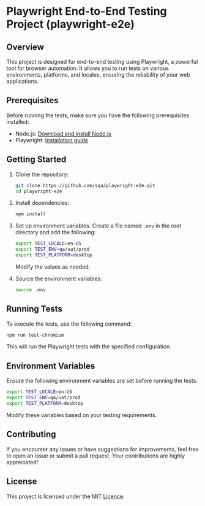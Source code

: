 # Playwright End-to-End Testing Project (playwright-e2e)

## Overview

This project is designed for end-to-end testing using Playwright, a powerful tool for browser automation. It allows you to run tests on various environments, platforms, and locales, ensuring the reliability of your web applications.

## Prerequisites

Before running the tests, make sure you have the following prerequisites installed:

- Node.js: [Download and install Node.js](https://nodejs.org/)
- Playwright: [Installation guide](https://playwright.dev/docs/intro#installation)

## Getting Started

1. Clone the repository:

    ```bash
    git clone https://github.com/sqa/playwright-e2e.git
    cd playwright-e2e
    ```

2. Install dependencies:

    ```bash
    npm install
    ```

3. Set up environment variables. Create a file named `.env` in the root directory and add the following:

    ```bash
    export TEST_LOCALE=en-US
    export TEST_ENV=qa/uat/prod
    export TEST_PLATFORM=desktop
    ```

    Modify the values as needed.

4. Source the environment variables:

    ```bash
    source .env
    ```

## Running Tests

To execute the tests, use the following command:

```bash
npm run test-chromium
```

This will run the Playwright tests with the specified configuration.

## Environment Variables

Ensure the following environment variables are set before running the tests:

```bash
export TEST_LOCALE=en-US
export TEST_ENV=qa/uat/prod
export TEST_PLATFORM=desktop
```

Modify these variables based on your testing requirements.

## Contributing

If you encounter any issues or have suggestions for improvements, feel free to open an issue or submit a pull request. Your contributions are highly appreciated!

## License

This project is licensed under the MIT [Licence](./License).
